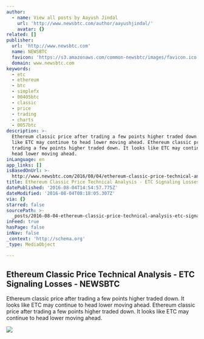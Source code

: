 ```yaml
---
author:
  - name: View all posts by Aayush Jindal
    url: 'http://www.newsbtc.com/author/aayushjindal/'
    avatar: {}
related: []
publisher:
  url: 'http://www.newsbtc.com'
  name: NEWSBTC
  favicon: 'https://s3.amazonaws.com/common-newsbtc/images/favicon.ico'
  domain: www.newsbtc.com
keywords:
  - etc
  - ethereum
  - btc
  - simplefx
  - 00405btc
  - classic
  - price
  - trading
  - charts
  - 0057btc
description: >-
  Ethereum classic price after trading a few points higher traded down. It looks
  like ETC may continue to head lower moving ahead. Ethereum classic price after
  trading a few points higher traded down. It looks like ETC may continue to
  head lower moving ahead.
inLanguage: en
app_links: []
isBasedOnUrl: >-
  http://www.newsbtc.com/2016/08/04/ethereum-classic-price-technical-analysis-etc-signaling-losses/
title: Ethereum Classic Price Technical Analysis - ETC Signaling Losses - NEWSBTC
datePublished: '2016-08-04T14:54:57.775Z'
dateModified: '2016-08-04T08:18:05.307Z'
via: {}
starred: false
sourcePath: >-
  _posts/2016-08-04-ethereum-classic-price-technical-analysis-etc-signaling-lo.md
inFeed: true
hasPage: false
inNav: false
_context: 'http://schema.org'
_type: MediaObject

---
```

<article style=""><h1>Ethereum Classic Price Technical Analysis - ETC Signaling Losses - NEWSBTC</h1><p>Ethereum classic price after trading a few points higher traded down. It looks like ETC may continue to head lower moving ahead. Ethereum classic price after trading a few points higher traded down. It looks like ETC may continue to head lower moving ahead.</p><img src="http://s3.amazonaws.com/main-newsbtc-images/2016/08/04062130/Ethereum-Classic3.png" /></article>